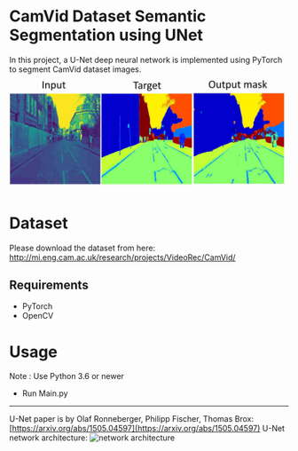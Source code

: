 # CamVid Dataset Semantic Segmentation using UNet

In this project, a U-Net deep neural network is implemented using PyTorch to segment CamVid dataset images.
![input, target and output for a image in the test dataset](imgs/sample_result.jpg)


# Dataset
Please download the dataset from here:
http://mi.eng.cam.ac.uk/research/projects/VideoRec/CamVid/

## Requirements
* PyTorch
* OpenCV

# Usage
Note : Use Python 3.6 or newer
 - Run Main.py

---
U-Net paper is by Olaf Ronneberger, Philipp Fischer, Thomas Brox: [https://arxiv.org/abs/1505.04597](https://arxiv.org/abs/1505.04597)
U-Net network architecture:
![network architecture](https://i.imgur.com/jeDVpqF.png)
